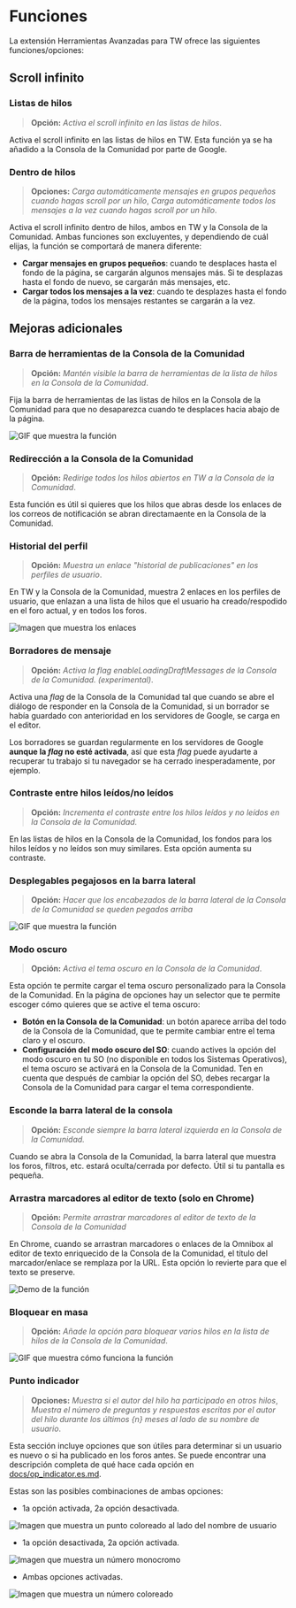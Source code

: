 # Funciones
La extensión Herramientas Avanzadas para TW ofrece las siguientes
funciones/opciones:

## Scroll infinito
### Listas de hilos
> **Opción:** _Activa el scroll infinito en las listas de hilos_.

Activa el scroll infinito en las listas de hilos en TW. Esta función ya se ha
añadido a la Consola de la Comunidad por parte de Google.

### Dentro de hilos
> **Opciones:** _Carga automáticamente mensajes en grupos pequeños cuando hagas
scroll por un hilo_, _Carga automáticamente todos los mensajes a la vez cuando
hagas scroll por un hilo_.

Activa el scroll infinito dentro de hilos, ambos en TW y la Consola de la
Comunidad. Ambas funciones son excluyentes, y dependiendo de cuál elijas, la
función se comportará de manera diferente:

- **Cargar mensajes en grupos pequeños**: cuando te desplaces hasta el fondo de
la página, se cargarán algunos mensajes más. Si te desplazas hasta el fondo de
nuevo, se cargarán más mensajes, etc.
- **Cargar todos los mensajes a la vez**: cuando te desplazes hasta el fondo de
la página, todos los mensajes restantes se cargarán a la vez.

## Mejoras adicionales
### Barra de herramientas de la Consola de la Comunidad
> **Opción:** _Mantén visible la barra de herramientas de la lista de hilos en
la Consola de la Comunidad_.

Fija la barra de herramientas de las listas de hilos en la Consola de la
Comunidad para que no desaparezca cuando te desplaces hacia abajo de la página.

![GIF que muestra la función](resources/fix_toolbar.gif)

### Redirección a la Consola de la Comunidad
> **Opción:** _Redirige todos los hilos abiertos en TW a la Consola de la
Comunidad_.

Esta función es útil si quieres que los hilos que abras desde los enlaces de los
correos de notificación se abran directamaente en la Consola de la Comunidad.

### Historial del perfil
> **Opción:** _Muestra un enlace "historial de publicaciones" en los perfiles de
usuario_.

En TW y la Consola de la Comunidad, muestra 2 enlaces en los perfiles de
usuario, que enlazan a una lista de hilos que el usuario ha creado/respodido en
el foro actual, y en todos los foros.

![Imagen que muestra los enlaces](resources/previous_posts.jpg)

### Borradores de mensaje
> **Opción:** _Activa la flag enableLoadingDraftMessages de la Consola de la
Comunidad. (experimental)_.

Activa una _flag_ de la Consola de la Comunidad tal que cuando se abre el
diálogo de responder en la Consola de la Comunidad, si un borrador se había
guardado con anterioridad en los servidores de Google, se carga en el editor.

Los borradores se guardan regularmente en los servidores de Google **aunque la
_flag_ no esté activada**, así que esta _flag_ puede ayudarte a recuperar tu
trabajo si tu navegador se ha cerrado inesperadamente, por ejemplo.

### Contraste entre hilos leídos/no leídos
> **Opción:** _Incrementa el contraste entre los hilos leídos y no leídos en la
Consola de la Comunidad._

En las listas de hilos en la Consola de la Comunidad, los fondos para los hilos
leídos y no leídos son muy similares. Esta opción aumenta su contraste.

### Desplegables pegajosos en la barra lateral
> **Opción:** _Hacer que los encabezados de la barra lateral de la Consola de la
Comunidad se queden pegados arriba_

![GIF que muestra la función](resources/sticky_headers.gif)

### Modo oscuro
> **Opción:** _Activa el tema oscuro en la Consola de la Comunidad_.

Esta opción te permite cargar el tema oscuro personalizado para la Consola de la
Comunidad. En la página de opciones hay un selector que te permite escoger cómo
quieres que se active el tema oscuro:

- **Botón en la Consola de la Comunidad**: un botón aparece arriba del todo de
la Consola de la Comunidad, que te permite cambiar entre el tema claro y el
oscuro.
- **Configuración del modo oscuro del SO**: cuando actives la opción del modo
oscuro en tu SO (no disponible en todos los Sistemas Operativos), el tema oscuro
se activará en la Consola de la Comunidad. Ten en cuenta que después de cambiar
la opción del SO, debes recargar la Consola de la Comunidad para cargar el tema
correspondiente.

### Esconde la barra lateral de la consola
> **Opción:** _Esconde siempre la barra lateral izquierda en la Consola de la
Comunidad._

Cuando se abra la Consola de la Comunidad, la barra lateral que muestra los
foros, filtros, etc. estará oculta/cerrada por defecto. Útil si tu pantalla es
pequeña.

### Arrastra marcadores al editor de texto (solo en Chrome)
> **Opción:** _Permite arrastrar marcadores al editor de texto de la Consola de
la Comunidad_

En Chrome, cuando se arrastran marcadores o enlaces de la Omnibox al editor de
texto enriquecido de la Consola de la Comunidad, el título del marcador/enlace
se remplaza por la URL. Esta opción lo revierte para que el texto se preserve.

![Demo de la función](resources/drag_and_drop_fix.gif)

### Bloquear en masa
> **Opción:** _Añade la opción para bloquear varios hilos en la lista de hilos
de la Consola de la Comunidad_.

![GIF que muestra cómo funciona la función](resources/batch_lock.gif)

### Punto indicador
> **Opciones:** _Muestra si el autor del hilo ha participado en otros hilos_,
_Muestra el número de preguntas y respuestas escritas por el autor del hilo
durante los últimos {n} meses al lado de su nombre de usuario_.

Esta sección incluye opciones que son útiles para determinar si un usuario es
nuevo o si ha publicado en los foros antes. Se puede encontrar una descripción
completa de qué hace cada opción en
[docs/op\_indicator.es.md](op_indicator.es.md).

Estas son las posibles combinaciones de ambas opciones:

- 1a opción activada, 2a opción desactivada.

![Imagen que muestra un punto coloreado al lado del nombre de usuario](resources/op_indicator_1.gif)

- 1a opción desactivada, 2a opción activada.

![Imagen que muestra un número monocromo](resources/op_indicator_2.gif)

- Ambas opciones activadas.

![Imagen que muestra un número coloreado](resources/op_indicator_3.gif)
